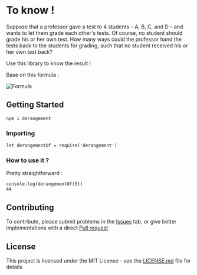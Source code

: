 # To know !

Suppose that a professor gave a test to 4 students – A, B, C, and D – and wants to let them grade each other's tests. Of course, no student should grade his or her own test. How many ways could the professor hand the tests back to the students for grading, such that no student received his or her own test back?

Use this library to know the result !

Base on this formula :

![Formula](https://github.com/MasMedIm/derangement.git/formula.png)

## Getting Started

```
npm i derangement
```

### Importing


```
let derangementOf = require('derangement')
```

### How to use it ?

Pretty straightforward :

```
console.log(derangementOf(5))
44
```

## Contributing

To contribute, please submit problems in the [Issues](https://github.com/MasMedIm/derangement/issues) tab, or give better implementations with a direct [Pull request](https://github.com/MasMedIm/derangement/pulls)


## License

This project is licensed under the MIT License - see the [LICENSE.md](License.md) file for details


